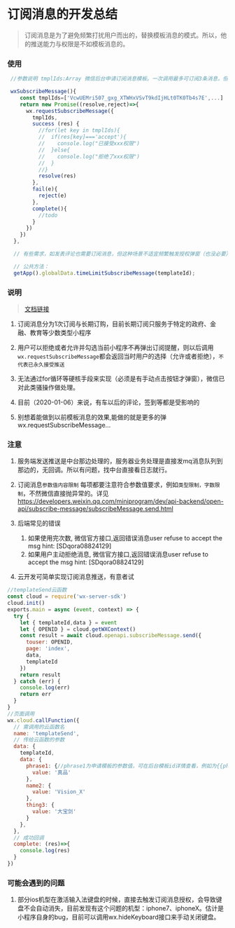 # 订阅消息的开发总结

> 订阅消息是为了避免频繁打扰用户而出的，替换模板消息的模式。所以，他的推送能力与权限是不如模板消息的。

### 使用

```javascript
 //参数说明 tmplIds:Array 微信后台申请订阅消息模板。一次调用最多可订阅3条消息，但是注意客户端的版本是否支持

 wxSubscribeMessage(){
    const tmplIds=['VcwUEMri507_gxg_XTWHxVSvT9kdIjHLt0TK0Tb4s7E',...]
    return new Promise((resolve,reject)=>{
      wx.requestSubscribeMessage({
        tmplIds,
        success (res) {
          //for(let key in tmplIds){
          //  if(res[key]==='accept'){
          //    console.log("已接受xxx权限")
          //  }else{
          //    console.log("拒绝了xxx权限")
          //  }
          //}
          resolve(res)
        },
        fail(e){
          reject(e)
        },
        complete(){
          //todo
        }
      })
    })
  },
```

```javascript
  // 有些需求，如发表评论也需要订阅消息，但这种场景不适宜频繁触发授权弹窗（也没必要），所以产品设置了一天触发一次的规则

  // 公共方法：
  getApp().globalData.timeLimitSubscribeMessage(templateId);
```

### 说明

> [文档链接](https://developers.weixin.qq.com/miniprogram/dev/api/open-api/subscribe-message/wx.requestSubscribeMessage.html)

1. 订阅消息分为1次订阅与长期订购，目前长期订阅只服务于特定的政府、金融、教育等少数类型小程序

2. 用户可以拒绝或者允许并勾选当前小程序不再弹出订阅提醒，则以后调用``wx.requestSubscribeMessage``都会返回当时用户的选择（允许或者拒绝），``不代表已永久接受推送``

3. 无法通过for循环等硬核手段来实现（必须是有手动点击按钮才弹窗），微信已对此类骚操作做处理。

4. 目前（2020-01-06）来说，有车以后的评论，签到等都是受影响的

5. 别想着能做到以前模板消息的效果,能做的就是更多的弹wx.requestSubscribeMessage...

### 注意

1. 服务端发送推送是中台那边处理的，服务器业务处理是直接发mq消息队列到那边的，无回调。所以有问题，找中台直接看日志就行。

2. 订阅消息``参数值内容限制`` 每项都要注意符合参数值要求，例如``类型限制，字数限制``，不然微信直接抛异常的。详见 https://developers.weixin.qq.com/miniprogram/dev/api-backend/open-api/subscribe-message/subscribeMessage.send.html

3. 后端常见的错误
    1. 如果使用完次数, 微信官方接口,返回错误消息user refuse to accept the msg hint: [SDqora08824129]
    1. 如果用户主动拒绝消息, 微信官方接口,返回错误消息user refuse to accept the msg hint: [SDqora08824129]

4. 云开发可简单实现订阅消息推送，有意者试

```javascript
//templateSend云函数
const cloud = require('wx-server-sdk')
cloud.init()
exports.main = async (event, context) => {
  try {
    let { templateId,data } = event
    let { OPENID } = cloud.getWXContext()
    const result = await cloud.openapi.subscribeMessage.send({
      touser: OPENID,
      page: 'index',
      data,
      templateId
    })
    return result
  } catch (err) {
    console.log(err)
    return err
  }
}
//页面调用
wx.cloud.callFunction({
  // 需调用的云函数名
  name: 'templateSend',
  // 传给云函数的参数
  data: {
    templateId,
    data: {
      phrase1: {//phrase1为申请模板的参数值，可在后台模板id详情查看，例如为{{phrase1.DATA}}，微信说叫啥就是啥，别乱改参数名字，不然会报错，例如data.phrase1.value is empty
        value: '真品'
      },
      name2: {
        value: 'Vision_X'
      },
      thing3: {
        value: '大宝剑'
      }
    },
  },
  // 成功回调
  complete: (res)=>{
    console.log(res)
  }
})
```

### 可能会遇到的问题
1. 部分ios机型在激活输入法键盘的时候，直接去触发订阅消息授权，会导致键盘不会自动消失，目前发现有这个问题的机型：iphone7、iphoneX。估计是小程序自身的bug，目前可以调用wx.hideKeyboard接口来手动关闭键盘。